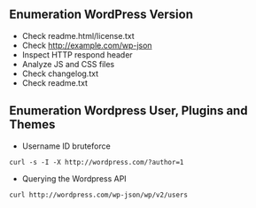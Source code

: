 ## Enumeration WordPress Version 

- Check readme.html/license.txt
- Check http://example.com/wp-json
- Inspect HTTP respond header
- Analyze JS and CSS files
- Check changelog.txt
- Check readme.txt

## Enumeration Wordpress User, Plugins and Themes
- Username ID bruteforce
```
curl -s -I -X http://wordpress.com/?author=1
```
- Querying the Wordpress API
```
curl http://wordpress.com/wp-json/wp/v2/users
```

